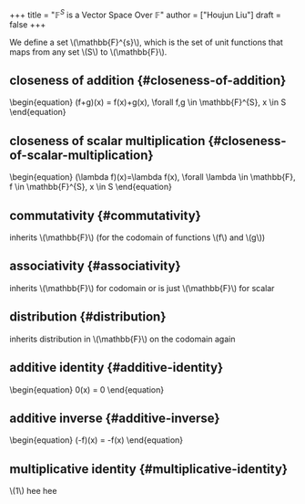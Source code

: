 +++
title = "$\mathbb{F}^{S}$ is a Vector Space Over $\mathbb{F}$"
author = ["Houjun Liu"]
draft = false
+++

We define a set \\(\mathbb{F}^{s}\\), which is the set of unit functions that maps from any set \\(S\\) to \\(\mathbb{F}\\).


## closeness of addition {#closeness-of-addition}

\begin{equation}
(f+g)(x) = f(x)+g(x), \forall f,g \in \mathbb{F}^{S}, x \in S
\end{equation}


## closeness of scalar multiplication {#closeness-of-scalar-multiplication}

\begin{equation}
(\lambda f)(x)=\lambda f(x), \forall \lambda \in \mathbb{F}, f \in \mathbb{F}^{S}, x \in S
\end{equation}


## commutativity {#commutativity}

inherits \\(\mathbb{F}\\) (for the codomain of functions \\(f\\) and \\(g\\))


## associativity {#associativity}

inherits \\(\mathbb{F}\\) for codomain or is just \\(\mathbb{F}\\) for scalar


## distribution {#distribution}

inherits distribution in \\(\mathbb{F}\\) on the codomain again


## additive identity {#additive-identity}

\begin{equation}
0(x) = 0
\end{equation}


## additive inverse {#additive-inverse}

\begin{equation}
(-f)(x) = -f(x)
\end{equation}


## multiplicative identity {#multiplicative-identity}

\\(1\\) hee hee
